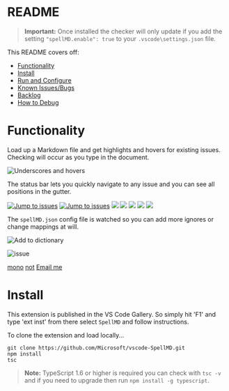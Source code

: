 # README

>**Important:** Once installed the checker will only update if you add the setting `"spellMD.enable": true` to your `.vscode\settings.json` file.

This README covers off:
* [Functionality](#functionality)
* [Install](#install)
* [Run and Configure](#run-and-configure)
* [Known Issues/Bugs](#known-issuesbugs)
* [Backlog](#backlog)
* [How to Debug](#how-to-debug)

# Functionality

Load up a Markdown file and get highlights and hovers for existing issues.  Checking will occur as you type in the document.

![Underscores and hovers](https://gitlab.com/username/repository/-/raw/HEAD/images/SpellMDDemo1.gif)

The status bar lets you quickly navigate to any issue and you can see all positions in the gutter.

[![Jump to issues](https://gitlab.com/username/repository/-/raw/HEAD/images/SpellMDDemo2.gif)](http://shouldnottouchthis/)
[![Jump to issues](https://gitlab.com/username/repository/-/raw/HEAD/images/SpellMDDemo2.gif)](https://gitlab.com/username/repository/-/blob/HEAD/monkey)
![](https://gitlab.com/username/repository/-/raw/HEAD/images/SpellMDDemo2.gif)
![](https://gitlab.com/username/repository/-/raw/HEAD/SpellMDDemo2.gif)
![](https://gitlab.com/username/repository/-/raw/HEAD/SpellMDDemo2.gif#gh-light-mode-only)
<img src="https://gitlab.com/username/repository/-/raw/HEAD/images/myImage.gif">
<img src="https://gitlab.com/username/repository/-/raw/HEAD/images/myImage.gif#gh-light-mode-only">

The `spellMD.json` config file is watched so you can add more ignores or change mappings at will.

![Add to dictionary](https://gitlab.com/username/repository/-/raw/HEAD/images/SpellMDDemo3.gif)

![issue](https://gitlab.com/username/repository/-/raw/HEAD/issue)

[mono](https://gitlab.com/username/repository/-/blob/HEAD/monkey)
[not](http://shouldnottouchthis/)
[Email me](mailto:example@example.com)

# Install
This extension is published in the VS Code Gallery.  So simply hit 'F1' and type 'ext inst' from there select `SpellMD` and follow instructions.


To clone the extension and load locally...

```
git clone https://github.com/Microsoft/vscode-SpellMD.git
npm install
tsc
```

>**Note:** TypeScript 1.6 or higher is required you can check with `tsc -v` and if you need to upgrade then run `npm install -g typescript`.
